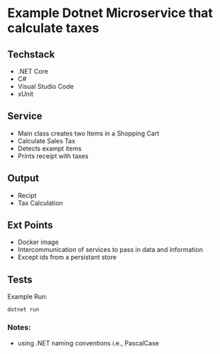 # Example Dotnet Microservice that calculate taxes

## Techstack
- .NET Core
- C#
- Visual Studio Code
- xUnit

## Service
- Main class creates two Items in a Shopping Cart
- Calculate Sales Tax
- Detects exampt items
- Prints receipt with taxes

## Output
- Recipt
- Tax Calculation

## Ext Points
- Docker image
- Intercommunication of services to pass in data and information
- Except ids from a persistant store

## Tests
Example Run:
```
dotnet run
```
### Notes:
- using .NET naming conventions i.e., PascalCase